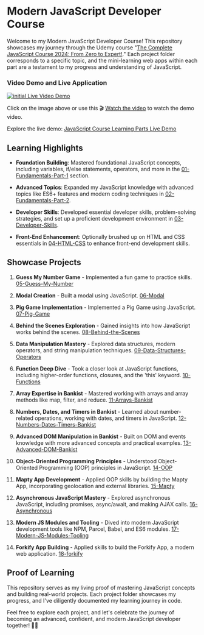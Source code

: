 # Modern JavaScript Developer Course

Welcome to my Modern JavaScript Developer Course! This repository showcases my journey through the Udemy course "[The Complete JavaScript Course 2024: From Zero to Expert!](https://www.udemy.com/course/the-complete-javascript-course/)." Each project folder corresponds to a specific topic, and the mini-learning web apps within each part are a testament to my progress and understanding of JavaScript.

### Video Demo and Live Application

[![initial Live Video Demo](https://img.youtube.com/vi/n7B8Mtk3E80/maxresdefault.jpg)](https://youtu.be/n7B8Mtk3E80)

Click on the image above or use this 🎬 [Watch the video](https://youtu.be/n7B8Mtk3E80) to watch the demo video.

Explore the live demo: [JavaScript Course Learning Parts Live Demo](https://javascript-course-learning-parts.netlify.app/)

## Learning Highlights

- **Foundation Building**: Mastered foundational JavaScript concepts, including variables, if/else statements, operators, and more in the [01-Fundamentals-Part-1](./01-Fundamentals-Part-1) section.

- **Advanced Topics**: Expanded my JavaScript knowledge with advanced topics like ES6+ features and modern coding techniques in [02-Fundamentals-Part-2](./02-Fundamentals-Part-2).

- **Developer Skills**: Developed essential developer skills, problem-solving strategies, and set up a proficient development environment in [03-Developer-Skills](./03-Developer-Skills).

- **Front-End Enhancement**: Optionally brushed up on HTML and CSS essentials in [04-HTML-CSS](./04-HTML-CSS) to enhance front-end development skills.

## Showcase Projects

1. **Guess My Number Game** - Implemented a fun game to practice skills. [05-Guess-My-Number](./05-Guess-My-Number)

2. **Modal Creation** - Built a modal using JavaScript. [06-Modal](./06-Modal)

3. **Pig Game Implementation** - Implemented a Pig Game using JavaScript. [07-Pig-Game](./07-Pig-Game)

4. **Behind the Scenes Exploration** - Gained insights into how JavaScript works behind the scenes. [08-Behind-the-Scenes](./08-Behind-the-Scenes)

5. **Data Manipulation Mastery** - Explored data structures, modern operators, and string manipulation techniques. [09-Data-Structures-Operators](./09-Data-Structures-Operators)

6. **Function Deep Dive** - Took a closer look at JavaScript functions, including higher-order functions, closures, and the 'this' keyword. [10-Functions](./10-Functions)

7. **Array Expertise in Bankist** - Mastered working with arrays and array methods like map, filter, and reduce. [11-Arrays-Bankist](./11-Arrays-Bankist)

8. **Numbers, Dates, and Timers in Bankist** - Learned about number-related operations, working with dates, and timers in JavaScript. [12-Numbers-Dates-Timers-Bankist](./12-Numbers-Dates-Timers-Bankist)

9. **Advanced DOM Manipulation in Bankist** - Built on DOM and events knowledge with more advanced concepts and practical examples. [13-Advanced-DOM-Bankist](./13-Advanced-DOM-Bankist)

10. **Object-Oriented Programming Principles** - Understood Object-Oriented Programming (OOP) principles in JavaScript. [14-OOP](./14-OOP)

11. **Mapty App Development** - Applied OOP skills by building the Mapty App, incorporating geolocation and external libraries. [15-Mapty](./15-Mapty)

12. **Asynchronous JavaScript Mastery** - Explored asynchronous JavaScript, including promises, async/await, and making AJAX calls. [16-Asynchronous](./16-Asynchronous)

13. **Modern JS Modules and Tooling** - Dived into modern JavaScript development tools like NPM, Parcel, Babel, and ES6 modules. [17-Modern-JS-Modules-Tooling](./17-Modern-JS-Modules-Tooling)

14. **Forkify App Building** - Applied skills to build the Forkify App, a modern web application. [18-forkify](./18-forkify)

## Proof of Learning

This repository serves as my living proof of mastering JavaScript concepts and building real-world projects. Each project folder showcases my progress, and I've diligently documented my learning journey in code.

Feel free to explore each project, and let's celebrate the journey of becoming an advanced, confident, and modern JavaScript developer together! 🚀🌐
